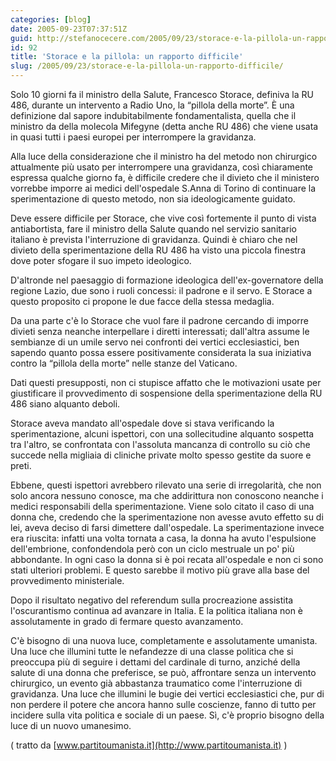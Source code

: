 ```yaml
---
categories: [blog]
date: 2005-09-23T07:37:51Z
guid: http://stefanocecere.com/2005/09/23/storace-e-la-pillola-un-rapporto-difficile/
id: 92
title: 'Storace e la pillola: un rapporto difficile'
slug: /2005/09/23/storace-e-la-pillola-un-rapporto-difficile/
---
```


Solo 10 giorni fa il ministro della Salute, Francesco Storace, definiva la RU 486, durante un intervento a Radio Uno, la &#x201c;pillola della morte&#x201d;. &#xc8; una definizione dal sapore indubitabilmente fondamentalista, quella che il ministro da della molecola Mifegyne (detta anche RU 486) che viene usata in quasi tutti i paesi europei per interrompere la gravidanza.

Alla luce della considerazione che il ministro ha del metodo non chirurgico attualmente più usato per interrompere una gravidanza, così chiaramente espressa qualche giorno fa, è difficile credere che il divieto che il ministero vorrebbe imporre ai medici dell'ospedale S.Anna di Torino di continuare la sperimentazione di questo metodo, non sia ideologicamente guidato.

Deve essere difficile per Storace, che vive così fortemente il punto di vista antiabortista, fare il ministro della Salute quando nel servizio sanitario italiano è prevista l'interruzione di gravidanza. Quindi è chiaro che nel divieto della sperimentazione della RU 486 ha visto una piccola finestra dove poter sfogare il suo impeto ideologico.

D'altronde nel paesaggio di formazione ideologica dell'ex-governatore della regione Lazio, due sono i ruoli concessi: il padrone e il servo. E Storace a questo proposito ci propone le due facce della stessa medaglia.

Da una parte c'è lo Storace che vuol fare il padrone cercando di imporre divieti senza neanche interpellare i diretti interessati; dall'altra assume le sembianze di un umile servo nei confronti dei vertici ecclesiastici, ben sapendo quanto possa essere positivamente considerata la sua iniziativa contro la &#x201c;pillola della morte&#x201d; nelle stanze del Vaticano.

Dati questi presupposti, non ci stupisce affatto che le motivazioni usate per giustificare il provvedimento di sospensione della sperimentazione della RU 486 siano alquanto deboli.

Storace aveva mandato all'ospedale dove si stava verificando la sperimentazione, alcuni ispettori, con una sollecitudine alquanto sospetta tra l'altro, se confrontata con l'assoluta mancanza di controllo su ciò che succede nella migliaia di cliniche private molto spesso gestite da suore e preti.

Ebbene, questi ispettori avrebbero rilevato una serie di irregolarità, che non solo ancora nessuno conosce, ma che addirittura non conoscono neanche i medici responsabili della sperimentazione. Viene solo citato il caso di una donna che, credendo che la sperimentazione non avesse avuto effetto su di lei, aveva deciso di farsi dimettere dall'ospedale. La sperimentazione invece era riuscita: infatti una volta tornata a casa, la donna ha avuto l'espulsione dell'embrione, confondendola però con un ciclo mestruale un po' più abbondante. In ogni caso la donna si è poi recata all'ospedale e non ci sono stati ulteriori problemi. E questo sarebbe il motivo più grave alla base del provvedimento ministeriale.

Dopo il risultato negativo del referendum sulla procreazione assistita l'oscurantismo continua ad avanzare in Italia. E la politica italiana non è assolutamente in grado di fermare questo avanzamento.

C'è bisogno di una nuova luce, completamente e assolutamente umanista. Una luce che illumini tutte le nefandezze di una classe politica che si preoccupa più di seguire i dettami del cardinale di turno, anziché della salute di una donna che preferisce, se può, affrontare senza un intervento chirurgico, un evento già abbastanza traumatico come l'interruzione di gravidanza. Una luce che illumini le bugie dei vertici ecclesiastici che, pur di non perdere il potere che ancora hanno sulle coscienze, fanno di tutto per incidere sulla vita politica e sociale di un paese. Sì, c'è proprio bisogno della luce di un nuovo umanesimo.

( tratto da [www.partitoumanista.it](http://www.partitoumanista.it) )